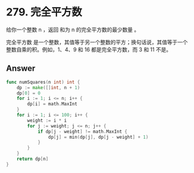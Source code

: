 # 279. 完全平方数

给你一个整数 n ，返回 和为 n 的完全平方数的最少数量 。

完全平方数 是一个整数，其值等于另一个整数的平方；换句话说，其值等于一个整数自乘的积。例如，1、4、9 和 16 都是完全平方数，而 3 和 11 不是。

## Answer

```go
func numSquares(n int) int {
    dp := make([]int, n + 1)
    dp[0] = 0
    for i := 1; i <= n; i++ {
        dp[i] = math.MaxInt
    }
    for i := 1; i <= 100; i++ {
        weight := i * i
        for j := weight; j <= n; j++ {
            if dp[j - weight] != math.MaxInt {
                dp[j] = min(dp[j], dp[j - weight] + 1)
            }
        }
    }
    return dp[n]
}
```